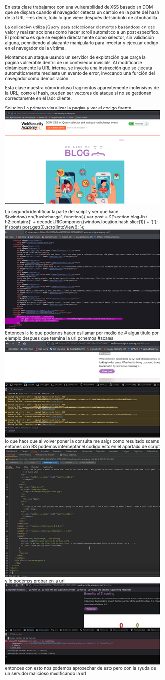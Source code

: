 En esta clase trabajamos con una vulnerabilidad de XSS basado en DOM que se dispara cuando el navegador detecta un cambio en la parte del hash de la URL —es decir, todo lo que viene después del símbolo de almohadilla.

La aplicación utiliza jQuery para seleccionar elementos basándose en ese valor y realizar acciones como hacer scroll automático a un post específico. El problema es que se emplea directamente como selector, sin validación alguna, permitiendo al atacante manipularlo para inyectar y ejecutar código en el navegador de la víctima.

Montamos un ataque usando un servidor de explotación que carga la página vulnerable dentro de un contenedor invisible. Al modificarse dinámicamente la URL interna, se inyecta una instrucción que se ejecuta automáticamente mediante un evento de error, invocando una función del navegador como demostración.

Esta clase muestra cómo incluso fragmentos aparentemente inofensivos de la URL, como el hash, pueden ser vectores de ataque si no se gestionan correctamente en el lado cliente.

Solucion 
Lo primero visualizar la pagina y ver el codigo fuente 
![Pasted_image_20250705162445.png](/Imagenes/Pasted_image_20250705162445.png)

Lo segundo identificar la parte del script y ver que hace
  $(window).on('hashchange', function(){
                            var post = $('section.blog-list h2:contains(' + decodeURIComponent(window.location.hash.slice(1)) + ')');
                            if (post) post.get(0).scrollIntoView();
                        });
![Pasted_image_20250705162708.png](/Imagenes/Pasted_image_20250705162708.png)
Entonces lo lo que podemos hacer es llamar por medio de # algun titulo por ejemplo despues que termina la url ponemos #scams
![Pasted_image_20250705163348.png](/Imagenes/Pasted_image_20250705163348.png)
lo que hace que al volver poner la consulta me salga como resultado scams 
entones con BS podemos interceptar el codigo esto en el apartado de script
![Pasted_image_20250705163739.png](/Imagenes/Pasted_image_20250705163739.png)
y lo podemos probar en la url
![Pasted_image_20250705163946.png](/Imagenes/Pasted_image_20250705163946.png)
entonces con esto nos podemos aprobechar de esto pero con la ayuda de un servidor malicioso modificando la url


